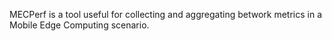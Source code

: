 MECPerf is a tool useful for collecting and aggregating betwork metrics in a Mobile Edge Computing scenario. 
